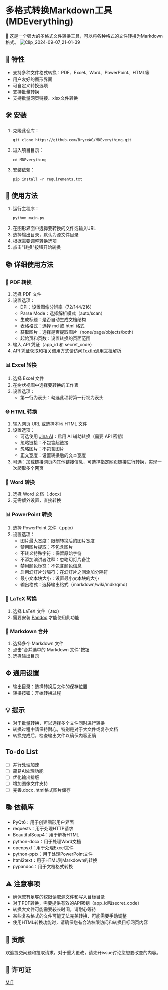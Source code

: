 # 多格式转换Markdown工具 (MDEverything)


🚀 这是一个强大的多格式文件转换工具，可以将各种格式的文件转换为Markdown格式。
![Clip_2024-09-07_21-01-39](https://github.com/user-attachments/assets/b05bfcc9-c18a-43e2-b349-07831569f78f)

## 🌟 特性

- 支持多种文件格式转换：PDF、Excel、Word、PowerPoint、HTML等
- 用户友好的图形界面
- 可自定义转换选项
- 支持批量转换
- 支持批量网页链接、xlsx文件转换

## 🛠️ 安装

1. 克隆此仓库：
   ```
   git clone https://github.com/BryceWG/MDEverything.git
   ```
2. 进入项目目录：
   ```
   cd MDEverything
   ```
3. 安装依赖：
   ```
   pip install -r requirements.txt
   ```

## 🚀 使用方法

1. 运行主程序：
   ```
   python main.py
   ```
2. 在图形界面中选择要转换的文件或输入URL
3. 选择输出目录，默认为源文件目录
4. 根据需要调整转换选项
5. 点击"转换"按钮开始转换

## 📚 详细使用方法

### 📄 PDF 转换

1. 选择 PDF 文件
2. 设置选项：
   - DPI：设置图像分辨率（72/144/216）
   - Parse Mode：选择解析模式（auto/scan）
   - 生成标题：是否自动生成文档结构
   - 表格格式：选择 md 或 html 格式
   - 获取图片：选择是否提取图片（none/page/objects/both）
   - 起始页和页数：设置转换的页面范围
3. 输入 API 凭证（app_id 和 secret_code）
4. API 凭证获取和相关调用方式请访问[TextIn通用文档解析](https://www.textin.com/document/pdf_to_markdown)

### 📊 Excel 转换

1. 选择 Excel 文件
2. 在树状视图中选择要转换的工作表
3. 设置选项：
   - 第一行为表头：勾选此项将第一行视为表头

### 🌐 HTML 转换

1. 输入网页 URL 或选择本地 HTML 文件
2. 设置选项：
   - 可选使用 [Jina AI](https://jina.ai/)：启用 AI 辅助转换（需要 API 密钥）
   - 忽略链接：不包含超链接
   - 忽略图片：不包含图片
   - 正文宽度：设置转换后的文本宽度
3. 可选：加载链接网页内其他链接信息，可选择指定网页链接进行转换，实现一次爬取多个网页

### 📝 Word 转换

1. 选择 Word 文档（.docx）
2. 无需额外设置，直接转换

### 📊 PowerPoint 转换

1. 选择 PowerPoint 文件（.pptx）
2. 设置选项：
   - 图片最大宽度：限制转换后的图片宽度
   - 禁用图片提取：不包含图片
   - 不转义特殊字符：保留原始字符
   - 不添加演讲者注释：忽略幻灯片备注
   - 禁用颜色标签：不包含颜色信息
   - 启用幻灯片分隔符：在幻灯片之间添加分隔符
   - 最小文本块大小：设置最小文本块的大小
   - 输出格式：选择输出格式（markdown/wiki/mdk/qmd）

### 📑 LaTeX 转换

1. 选择 LaTeX 文件（.tex）
2. 需要安装 [Pandoc](https://pandoc.org/installing.html) 才能使用此功能

### 🔄 Markdown 合并

1. 选择多个 Markdown 文件
2. 点击"合并选中的 Markdown 文件"按钮
3. 选择输出目录

## ⚙️ 通用设置

- 输出目录：选择转换后文件的保存位置
- 转换按钮：开始转换过程

## 💡 提示

- 对于批量转换，可以选择多个文件同时进行转换
- 转换过程中请保持耐心，特别是对于大文件或复杂文档
- 转换完成后，检查输出文件以确保内容正确

## To-do List 

- [ ] 并行处理加速
- [ ] 简易AI处理功能
- [ ] 优化输出排版
- [ ] 增加图像文件支持
- [ ] 完善.docx .html格式图片储存

## 📚 依赖库

- PyQt6：用于创建图形用户界面
- requests：用于处理HTTP请求
- BeautifulSoup4：用于解析HTML
- python-docx：用于处理Word文档
- openpyxl：用于处理Excel文件
- python-pptx：用于处理PowerPoint文件
- html2text：用于HTML到Markdown的转换
- pypandoc：用于文档格式转换

## ⚠️ 注意事项

- 确保您有足够的权限读取源文件和写入目标目录
- 对于PDF转换，需要提供有效的API密钥（app_id和secret_code）
- 转换大文件可能需要较长时间，请耐心等待
- 某些复杂格式的文件可能无法完美转换，可能需要手动调整
- 使用HTML转换功能时，请确保您有合法权限访问和转换目标网页内容

## 🤝 贡献

欢迎提交问题和拉取请求。对于重大更改，请先开issue讨论您想要改变的内容。

## 📄 许可证

[MIT](https://choosealicense.com/licenses/mit/)
